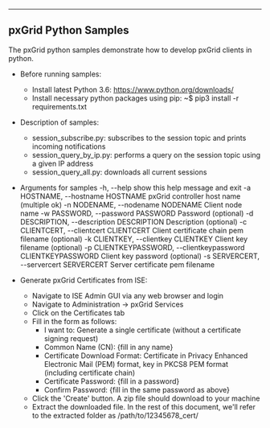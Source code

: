 ------------------------------------------------------
pxGrid Python Samples
------------------------------------------------------
The pxGrid python samples demonstrate how to develop pxGrid clients in python.

* Before running samples:
    - Install latest Python 3.6: https://www.python.org/downloads/
    - Install necessary python packages using pip: ~$ pip3 install -r requirements.txt

* Description of samples:
    - session_subscribe.py:                 subscribes to the session topic and prints incoming notifications
    - session_query_by_ip.py:               performs a query on the session topic using a given IP address
    - session_query_all.py:                 downloads all current sessions

* Arguments for samples
  -h, --help            show this help message and exit
  -a HOSTNAME, --hostname HOSTNAME
                        pxGrid controller host name (multiple ok)
  -n NODENAME, --nodename NODENAME
                        Client node name
  -w PASSWORD, --password PASSWORD
                        Password (optional)
  -d DESCRIPTION, --description DESCRIPTION
                        Description (optional)
  -c CLIENTCERT, --clientcert CLIENTCERT
                        Client certificate chain pem filename (optional)
  -k CLIENTKEY, --clientkey CLIENTKEY
                        Client key filename (optional)
  -p CLIENTKEYPASSWORD, --clientkeypassword CLIENTKEYPASSWORD
                        Client key password (optional)
  -s SERVERCERT, --servercert SERVERCERT
                        Server certificate pem filename

* Generate pxGrid Certificates from ISE:
    - Navigate to ISE Admin GUI via any web browser and login
    - Navigate to Administration -> pxGrid Services
    - Click on the Certificates tab
    - Fill in the form as follows:
        - I want to:                   Generate a single certificate (without a certificate signing request)
        - Common Name (CN):            {fill in any name}
        - Certificate Download Format: Certificate in Privacy Enhanced Electronic Mail (PEM) format, key in PKCS8 PEM format (including certificate chain)
        - Certificate Password:        {fill in a password}
        - Confirm Password:            {fill in the same password as above}
    * Click the 'Create' button. A zip file should download to your machine
    * Extract the downloaded file. In the rest of this document, we'll refer to the extracted folder as /path/to/12345678_cert/
